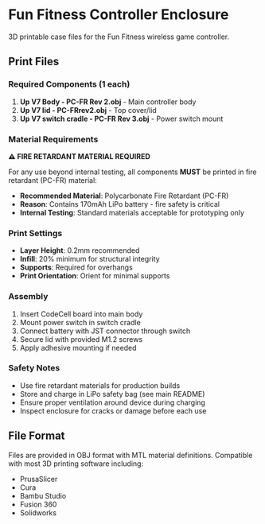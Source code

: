 # Fun Fitness Controller Enclosure

3D printable case files for the Fun Fitness wireless game controller.

## Print Files

### Required Components (1 each)

1. **Up V7 Body - PC-FR Rev 2.obj** - Main controller body
2. **Up V7 lid - PC-FRrev2.obj** - Top cover/lid  
3. **Up V7 switch cradle - PC-FR Rev 3.obj** - Power switch mount

### Material Requirements

**⚠️ FIRE RETARDANT MATERIAL REQUIRED**

For any use beyond internal testing, all components **MUST** be printed in fire retardant (PC-FR) material:

- **Recommended Material**: Polycarbonate Fire Retardant (PC-FR)
- **Reason**: Contains 170mAh LiPo battery - fire safety is critical
- **Internal Testing**: Standard materials acceptable for prototyping only

### Print Settings

- **Layer Height**: 0.2mm recommended
- **Infill**: 20% minimum for structural integrity
- **Supports**: Required for overhangs
- **Print Orientation**: Orient for minimal supports

### Assembly

1. Insert CodeCell board into main body
2. Mount power switch in switch cradle
3. Connect battery with JST connector through switch
4. Secure lid with provided M1.2 screws
5. Apply adhesive mounting if needed

### Safety Notes

- Use fire retardant materials for production builds
- Store and charge in LiPo safety bag (see main README)
- Ensure proper ventilation around device during charging
- Inspect enclosure for cracks or damage before each use

## File Format

Files are provided in OBJ format with MTL material definitions. Compatible with most 3D printing software including:

- PrusaSlicer
- Cura
- Bambu Studio
- Fusion 360
- Solidworks